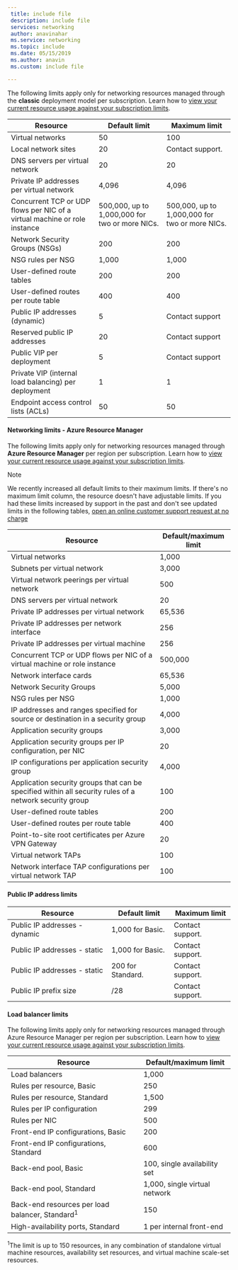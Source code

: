 ```yaml
---
 title: include file
 description: include file
 services: networking
 author: anavinahar
 ms.service: networking
 ms.topic: include
 ms.date: 05/15/2019
 ms.author: anavin
 ms.custom: include file

---
```


<a name="virtual-networking-limits-classic"></a>The following limits apply only for networking resources managed through the **classic** deployment model per subscription. Learn how to [view your current resource usage against your subscription limits](../articles/networking/check-usage-against-limits.md).

| Resource | Default limit | Maximum limit |
| --- | --- | --- |
| Virtual networks |50 |100 |
| Local network sites |20 |Contact support. |
| DNS servers per virtual network |20 |20 |
| Private IP addresses per virtual network |4,096 |4,096 |
| Concurrent TCP or UDP flows per NIC of a virtual machine or role instance |500,000, up to 1,000,000 for two or more NICs. |500,000, up to 1,000,000 for two or more NICs. |
| Network Security Groups (NSGs) |200 |200 |
| NSG rules per NSG |1,000 |1,000 |
| User-defined route tables |200 |200 |
| User-defined routes per route table |400 |400 |
| Public IP addresses (dynamic) |5 |Contact support |
| Reserved public IP addresses |20 |Contact support |
| Public VIP per deployment |5 |Contact support |
| Private VIP (internal load balancing) per deployment |1 |1 |
| Endpoint access control lists (ACLs) |50 |50 |

#### <a name="azure-resource-manager-virtual-networking-limits"></a>Networking limits - Azure Resource Manager
The following limits apply only for networking resources managed through **Azure Resource Manager** per region per subscription. Learn how to [view your current resource usage against your subscription limits](../articles/networking/check-usage-against-limits.md).

> [!NOTE]
> We recently increased all default limits to their maximum limits. If there's no maximum limit column, the resource doesn't have adjustable limits. If you had these limits increased by support in the past and don't see updated limits in the following tables, [open an online customer support request at no charge](../articles/azure-resource-manager/resource-manager-quota-errors.md)

| Resource | Default/maximum limit | 
| --- | --- |
| Virtual networks |1,000 |
| Subnets per virtual network |3,000 |
| Virtual network peerings per virtual network |500 |
| DNS servers per virtual network |20 |
| Private IP addresses per virtual network |65,536 |
| Private IP addresses per network interface |256 |
| Private IP addresses per virtual machine |256 |
| Concurrent TCP or UDP flows per NIC of a virtual machine or role instance |500,000 |
| Network interface cards |65,536 |
| Network Security Groups |5,000 |
| NSG rules per NSG |1,000 |
| IP addresses and ranges specified for source or destination in a security group |4,000 |
| Application security groups |3,000 |
| Application security groups per IP configuration, per NIC |20 |
| IP configurations per application security group |4,000 |
| Application security groups that can be specified within all security rules of a network security group |100 |
| User-defined route tables |200 |
| User-defined routes per route table |400 |
| Point-to-site root certificates per Azure VPN Gateway |20 |
| Virtual network TAPs |100 |
| Network interface TAP configurations per virtual network TAP |100 |

#### <a name="publicip-address"></a>Public IP address limits
| Resource | Default limit | Maximum limit |
| --- | --- | --- |
| Public IP addresses - dynamic | 1,000 for Basic. |Contact support. |
| Public IP addresses - static | 1,000 for Basic. |Contact support. |
| Public IP addresses - static | 200 for Standard.|Contact support. |
| Public IP prefix size | /28 | Contact support. |

#### <a name="load-balancer"></a>Load balancer limits
The following limits apply only for networking resources managed through Azure Resource Manager per region per subscription. Learn how to [view your current resource usage against your subscription limits](../articles/networking/check-usage-against-limits.md).

| Resource | Default/maximum limit |
| --- | --- |
| Load balancers | 1,000 | 
| Rules per resource, Basic | 250 |
| Rules per resource, Standard | 1,500 | 
| Rules per IP configuration | 299 |
| Rules per NIC | 500 |
| Front-end IP configurations, Basic | 200 |
| Front-end IP configurations, Standard | 600 |
| Back-end pool, Basic | 100, single availability set |
| Back-end pool, Standard | 1,000, single virtual network |
| Back-end resources per load balancer, Standard<sup>1</sup> | 150 |
| High-availability ports, Standard | 1 per internal front-end |

<sup>1</sup>The limit is up to 150 resources, in any combination of standalone virtual machine resources, availability set resources, and virtual machine scale-set resources.

